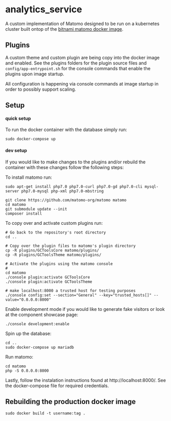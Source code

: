 # analytics_service

A custom implementation of Matomo designed to be run on a kubernetes cluster built ontop of the [bitnami matomo docker image](https://github.com/bitnami/bitnami-docker-matomo).

## Plugins

A custom theme and custom plugin are being copy into the docker image and enabled. See the plugins folders for the plugin source files and `config/app-entrypoint.sh` for the console commands that enable the plugins upon image startup. 

All configuration is happening via console commands at image startup in order to possibly support scaling.

## Setup

#### quick setup

To run the docker container with the database simply run:

`sudo docker-compose up`

#### dev setup

If you would like to make changes to the plugins and/or rebuild the container with these changes follow the following steps:


To install matomo run:

```
sudo apt-get install php7.0 php7.0-curl php7.0-gd php7.0-cli mysql-server php7.0-mysql php-xml php7.0-mbstring

git clone https://github.com/matomo-org/matomo matomo
cd matomo
git submodule update --init
composer install
```

To copy over and activate custom plugins run:

```
# Go back to the repository's root directory
cd ..

# Copy over the plugin files to matomo's plugin directory
cp -R plugins/GCToolsCore matomo/plugins/
cp -R plugins/GCToolsTheme matomo/plugins/

# Activate the plugins using the matomo console
# 
cd matomo
./console plugin:activate GCToolsCore
./console plugin:activate GCToolsTheme

# make localhost:8000 a trusted host for testing purposes
./console config:set --section="General" --key="trusted_hosts[]" --value="0.0.0.0:8000"
```

Enable development mode if you would like to generate fake visitors or look at the component showcase page:

`./console development:enable`

Spin up the database:

```
cd ..
sudo docker-compose up mariadb
```

Run matomo:

```
cd matomo
php -S 0.0.0.0:8000
```

Lastly, follow the instalation instructions found at http://localhost:8000/. See the docker-compose file for required credentials.

## Rebuilding the production docker image

`sudo docker build -t username:tag .`
